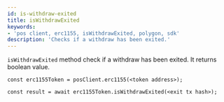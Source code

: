 ```yaml
---
id: is-withdraw-exited
title: isWithdrawExited
keywords: 
- 'pos client, erc1155, isWithdrawExited, polygon, sdk'
description: 'Checks if a withdraw has been exited.'
---
```


`isWithdrawExited` method check if a withdraw has been exited. It returns boolean value.

```
const erc1155Token = posClient.erc1155(<token address>);

const result = await erc1155Token.isWithdrawExited(<exit tx hash>);

```
